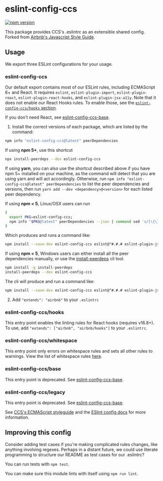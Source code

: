# eslint-config-ccs

[![npm version](https://badge.fury.io/js/eslint-config-ccs.svg)](https://badge.fury.io/js/eslint-config-ccs)

This package provides CCS's .eslintrc as an extensible shared config. Forked from [Airbnb's Javascript Style Guide](https://github.com/airbnb/javascript).

## Usage

We export three ESLint configurations for your usage.

### eslint-config-ccs

Our default export contains most of our ESLint rules, including ECMAScript 6+ and React. It requires `eslint`, `eslint-plugin-import`, `eslint-plugin-react`, `eslint-plugin-react-hooks`, and `eslint-plugin-jsx-a11y`. Note that it does not enable our React Hooks rules. To enable those, see the [`eslint-config-ccs/hooks` section](#eslint-config-ccs/hooks).

If you don't need React, see [eslint-config-ccs-base](https://npmjs.com/eslint-config-ccs-base).

1. Install the correct versions of each package, which are listed by the command:

  ```sh
  npm info "eslint-config-ccs@latest" peerDependencies
  ```

  If using **npm 5+**, use this shortcut

  ```sh
  npx install-peerdeps --dev eslint-config-ccs
  ```

  If using **yarn**, you can also use the shortcut described above if you have npm 5+ installed on your machine, as the command will detect that you are using yarn and will act accordingly.
  Otherwise, run `npm info "eslint-config-ccs@latest" peerDependencies` to list the peer dependencies and versions, then run `yarn add --dev <dependency>@<version>` for each listed peer dependency.

  If using **npm < 5**, Linux/OSX users can run

  ```sh
  (
    export PKG=eslint-config-ccs;
    npm info "$PKG@latest" peerDependencies --json | command sed 's/[\{\},]//g ; s/: /@/g' | xargs npm install --save-dev "$PKG@latest"
  )
  ```

  Which produces and runs a command like:

  ```sh
  npm install --save-dev eslint-config-ccs eslint@^#.#.# eslint-plugin-jsx-a11y@^#.#.# eslint-plugin-import@^#.#.# eslint-plugin-react@^#.#.# eslint-plugin-react-hooks@^#.#.#
  ```

  If using **npm < 5**, Windows users can either install all the peer dependencies manually, or use the [install-peerdeps](https://github.com/nathanhleung/install-peerdeps) cli tool.

  ```sh
  npm install -g install-peerdeps
  install-peerdeps --dev eslint-config-ccs
  ```
  The cli will produce and run a command like:

  ```sh
  npm install --save-dev eslint-config-ccs eslint@^#.#.# eslint-plugin-jsx-a11y@^#.#.# eslint-plugin-import@^#.#.# eslint-plugin-react@^#.#.# eslint-plugin-react-hooks@^#.#.#
  ```

2. Add `"extends": "airbnb"` to your `.eslintrc`

### eslint-config-ccs/hooks

This entry point enables the linting rules for React hooks (requires v16.8+). To use, add `"extends": ["airbnb", "airbnb/hooks"]` to your `.eslintrc`.

### eslint-config-ccs/whitespace

This entry point only errors on whitespace rules and sets all other rules to warnings. View the list of whitespace rules [here](https://github.com/childhoodcancersociety/javascript/blob/master/packages/eslint-config-ccs/whitespace.js).

### eslint-config-ccs/base

This entry point is deprecated. See [eslint-config-ccs-base](https://npmjs.com/eslint-config-ccs-base).

### eslint-config-ccs/legacy

This entry point is deprecated. See [eslint-config-ccs-base](https://npmjs.com/eslint-config-ccs-base).

See [CCS's ECMAScript styleguide](https://github.com/childhoodcancersociety/ecmascript) and
the [ESlint config docs](https://eslint.org/docs/user-guide/configuring#extending-configuration-files)
for more information.

## Improving this config

Consider adding test cases if you're making complicated rules changes, like anything involving regexes. Perhaps in a distant future, we could use literate programming to structure our README as test cases for our .eslintrc?

You can run tests with `npm test`.

You can make sure this module lints with itself using `npm run lint`.
